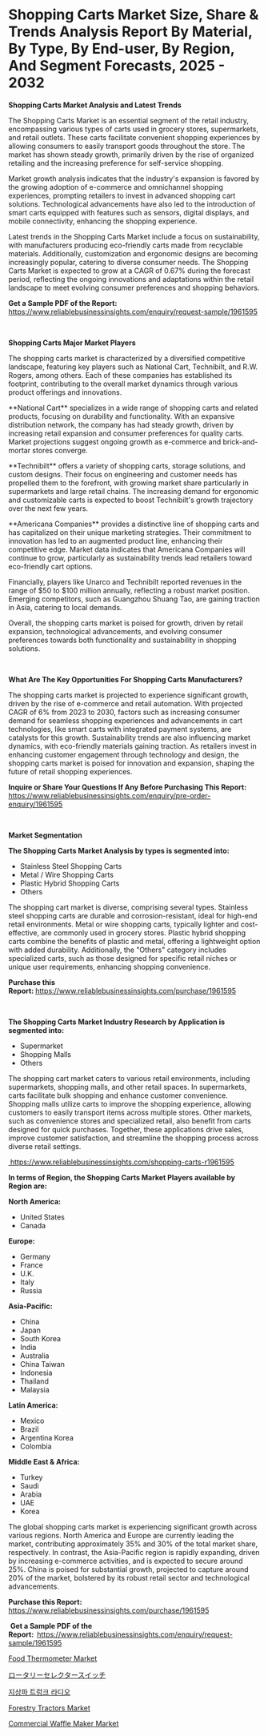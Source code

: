 <p><h1>Shopping Carts Market Size, Share & Trends Analysis Report By Material, By Type, By End-user, By Region, And Segment Forecasts, 2025 - 2032</h1></p><p><strong>Shopping Carts Market Analysis and Latest Trends</strong></p>
<p><p>The Shopping Carts Market is an essential segment of the retail industry, encompassing various types of carts used in grocery stores, supermarkets, and retail outlets. These carts facilitate convenient shopping experiences by allowing consumers to easily transport goods throughout the store. The market has shown steady growth, primarily driven by the rise of organized retailing and the increasing preference for self-service shopping.</p><p>Market growth analysis indicates that the industry's expansion is favored by the growing adoption of e-commerce and omnichannel shopping experiences, prompting retailers to invest in advanced shopping cart solutions. Technological advancements have also led to the introduction of smart carts equipped with features such as sensors, digital displays, and mobile connectivity, enhancing the shopping experience.</p><p>Latest trends in the Shopping Carts Market include a focus on sustainability, with manufacturers producing eco-friendly carts made from recyclable materials. Additionally, customization and ergonomic designs are becoming increasingly popular, catering to diverse consumer needs. The Shopping Carts Market is expected to grow at a CAGR of 0.67% during the forecast period, reflecting the ongoing innovations and adaptations within the retail landscape to meet evolving consumer preferences and shopping behaviors.</p></p>
<p><strong>Get a Sample PDF of the Report:&nbsp;</strong> <a href="https://www.reliablebusinessinsights.com/enquiry/request-sample/1961595?utm_campaign=39&utm_medium=2&utm_source=Github&utm_content=ia&utm_term=16022025&utm_id=shopping-carts">https://www.reliablebusinessinsights.com/enquiry/request-sample/1961595</a></p>
<p>&nbsp;</p>
<p><strong>Shopping Carts Major Market Players</strong></p>
<p><p>The shopping carts market is characterized by a diversified competitive landscape, featuring key players such as National Cart, Technibilt, and R.W. Rogers, among others. Each of these companies has established its footprint, contributing to the overall market dynamics through various product offerings and innovations.</p><p>**National Cart** specializes in a wide range of shopping carts and related products, focusing on durability and functionality. With an expansive distribution network, the company has had steady growth, driven by increasing retail expansion and consumer preferences for quality carts. Market projections suggest ongoing growth as e-commerce and brick-and-mortar stores converge.</p><p>**Technibilt** offers a variety of shopping carts, storage solutions, and custom designs. Their focus on engineering and customer needs has propelled them to the forefront, with growing market share particularly in supermarkets and large retail chains. The increasing demand for ergonomic and customizable carts is expected to boost Technibilt's growth trajectory over the next few years.</p><p>**Americana Companies** provides a distinctive line of shopping carts and has capitalized on their unique marketing strategies. Their commitment to innovation has led to an augmented product line, enhancing their competitive edge. Market data indicates that Americana Companies will continue to grow, particularly as sustainability trends lead retailers toward eco-friendly cart options.</p><p>Financially, players like Unarco and Technibilt reported revenues in the range of $50 to $100 million annually, reflecting a robust market position. Emerging competitors, such as Guangzhou Shuang Tao, are gaining traction in Asia, catering to local demands.</p><p>Overall, the shopping carts market is poised for growth, driven by retail expansion, technological advancements, and evolving consumer preferences towards both functionality and sustainability in shopping solutions.</p></p>
<p>&nbsp;</p>
<p><strong>What Are The Key Opportunities For Shopping Carts Manufacturers?</strong></p>
<p><p>The shopping carts market is projected to experience significant growth, driven by the rise of e-commerce and retail automation. With projected CAGR of 6% from 2023 to 2030, factors such as increasing consumer demand for seamless shopping experiences and advancements in cart technologies, like smart carts with integrated payment systems, are catalysts for this growth. Sustainability trends are also influencing market dynamics, with eco-friendly materials gaining traction. As retailers invest in enhancing customer engagement through technology and design, the shopping carts market is poised for innovation and expansion, shaping the future of retail shopping experiences.</p></p>
<p><strong>Inquire or Share Your Questions If Any Before Purchasing This Report:</strong> <a href="https://www.reliablebusinessinsights.com/enquiry/pre-order-enquiry/1961595?utm_campaign=39&utm_medium=2&utm_source=Github&utm_content=ia&utm_term=16022025&utm_id=shopping-carts">https://www.reliablebusinessinsights.com/enquiry/pre-order-enquiry/1961595</a></p>
<p>&nbsp;</p>
<p><strong>Market Segmentation</strong></p>
<p><strong>The Shopping Carts Market Analysis by types is segmented into:</strong></p>
<p><ul><li>Stainless Steel Shopping Carts</li><li>Metal / Wire Shopping Carts</li><li>Plastic Hybrid Shopping Carts</li><li>Others</li></ul></p>
<p><p>The shopping cart market is diverse, comprising several types. Stainless steel shopping carts are durable and corrosion-resistant, ideal for high-end retail environments. Metal or wire shopping carts, typically lighter and cost-effective, are commonly used in grocery stores. Plastic hybrid shopping carts combine the benefits of plastic and metal, offering a lightweight option with added durability. Additionally, the "Others" category includes specialized carts, such as those designed for specific retail niches or unique user requirements, enhancing shopping convenience.</p></p>
<p><strong>Purchase this Report:&nbsp;</strong><a href="https://www.reliablebusinessinsights.com/purchase/1961595?utm_campaign=39&utm_medium=2&utm_source=Github&utm_content=ia&utm_term=16022025&utm_id=shopping-carts">https://www.reliablebusinessinsights.com/purchase/1961595</a></p>
<p>&nbsp;</p>
<p><strong>The Shopping Carts Market Industry Research by Application is segmented into:</strong></p>
<p><ul><li>Supermarket</li><li>Shopping Malls</li><li>Others</li></ul></p>
<p><p>The shopping cart market caters to various retail environments, including supermarkets, shopping malls, and other retail spaces. In supermarkets, carts facilitate bulk shopping and enhance customer convenience. Shopping malls utilize carts to improve the shopping experience, allowing customers to easily transport items across multiple stores. Other markets, such as convenience stores and specialized retail, also benefit from carts designed for quick purchases. Together, these applications drive sales, improve customer satisfaction, and streamline the shopping process across diverse retail settings.</p></p>
<p><a href="https://www.reliablebusinessinsights.com/shopping-carts-r1961595?utm_campaign=39&utm_medium=2&utm_source=Github&utm_content=ia&utm_term=16022025&utm_id=shopping-carts">&nbsp;https://www.reliablebusinessinsights.com/shopping-carts-r1961595</a></p>
<p><strong>In terms of Region, the Shopping Carts Market Players available by Region are:</strong></p>
<p>
    <p> <strong> North America: </strong>
        <ul>
            <li>United States</li>
            <li>Canada</li>
        </ul>
        </p> 
    <p> <strong> Europe: </strong>
        <ul>
            <li>Germany</li>
            <li>France</li>
            <li>U.K.</li>
            <li>Italy</li>
            <li>Russia</li>
        </ul>
        </p> 
    <p> <strong> Asia-Pacific: </strong>
        <ul>
            <li>China</li>
            <li>Japan</li>
            <li>South Korea</li>
            <li>India</li>
            <li>Australia</li>
            <li>China Taiwan</li>
            <li>Indonesia</li>
            <li>Thailand</li>
            <li>Malaysia</li>
        </ul>
        </p> 
    <p> <strong> Latin America: </strong>
        <ul>
            <li>Mexico</li>
            <li>Brazil</li>
            <li>Argentina Korea</li>
            <li>Colombia</li>
        </ul>
        </p> 
    <p> <strong> Middle East & Africa: </strong>
        <ul>
            <li>Turkey</li>
            <li>Saudi</li>
            <li>Arabia</li>
            <li>UAE</li>
            <li>Korea</li>
        </ul>
    </p>
    </p>
<p><p>The global shopping carts market is experiencing significant growth across various regions. North America and Europe are currently leading the market, contributing approximately 35% and 30% of the total market share, respectively. In contrast, the Asia-Pacific region is rapidly expanding, driven by increasing e-commerce activities, and is expected to secure around 25%. China is poised for substantial growth, projected to capture around 20% of the market, bolstered by its robust retail sector and technological advancements.</p></p>
<p><strong>Purchase this Report: </strong><a href="https://www.reliablebusinessinsights.com/purchase/1961595?utm_campaign=39&utm_medium=2&utm_source=Github&utm_content=ia&utm_term=16022025&utm_id=shopping-carts">https://www.reliablebusinessinsights.com/purchase/1961595</a></p>
<p>&nbsp;<strong>Get a Sample PDF of the Report:&nbsp;&nbsp;</strong><a href="https://www.reliablebusinessinsights.com/enquiry/request-sample/1961595?utm_campaign=39&utm_medium=2&utm_source=Github&utm_content=ia&utm_term=16022025&utm_id=shopping-carts">https://www.reliablebusinessinsights.com/enquiry/request-sample/1961595</a></p>
<p><strong></strong></p>
<p><p><a href="https://github.com/joshuagarcia509/Market-Research-Report-List-1/blob/main/food-thermometer-market.md?utm_campaign=39&utm_medium=2&utm_source=Github&utm_content=ia&utm_term=16022025&utm_id=shopping-carts">Food Thermometer Market</a></p><p><a href="https://github.com/mohamedbakry57/Market-Research-Report-List-7/blob/main/313182437020.md?utm_campaign=39&utm_medium=2&utm_source=Github&utm_content=ia&utm_term=16022025&utm_id=shopping-carts">ロータリーセレクタースイッチ</a></p><p><a href="https://github.com/laholand/Market-Research-Report-List-7/blob/main/231861337416.md?utm_campaign=39&utm_medium=2&utm_source=Github&utm_content=ia&utm_term=16022025&utm_id=shopping-carts">지상파 트렁크 라디오</a></p><p><a href="https://github.com/lillybosakoi/Market-Research-Report-List-1/blob/main/forestry-tractors-market.md?utm_campaign=39&utm_medium=2&utm_source=Github&utm_content=ia&utm_term=16022025&utm_id=shopping-carts">Forestry Tractors Market</a></p><p><a href="https://github.com/tsiteymargat/Market-Research-Report-List-1/blob/main/commercial-waffle-maker-market.md?utm_campaign=39&utm_medium=2&utm_source=Github&utm_content=ia&utm_term=16022025&utm_id=shopping-carts">Commercial Waffle Maker Market</a></p></p>